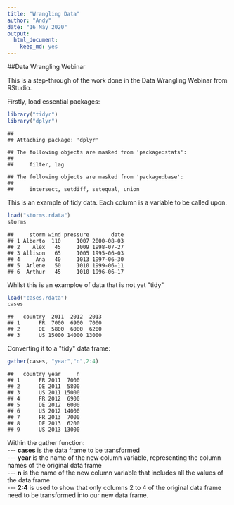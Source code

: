 ```yaml
---
title: "Wrangling Data"
author: "Andy"
date: "16 May 2020"
output: 
  html_document: 
    keep_md: yes
---
```




##Data Wrangling Webinar

This is a step-through of the work done in the Data Wrangling Webinar from RStudio.

Firstly, load essential packages:


```r
library("tidyr")
library("dplyr")
```

```
## 
## Attaching package: 'dplyr'
```

```
## The following objects are masked from 'package:stats':
## 
##     filter, lag
```

```
## The following objects are masked from 'package:base':
## 
##     intersect, setdiff, setequal, union
```


This is an example of tidy data. Each column is a variable to be called upon.


```r
load("storms.rdata")
storms
```

```
##     storm wind pressure       date
## 1 Alberto  110     1007 2000-08-03
## 2    Alex   45     1009 1998-07-27
## 3 Allison   65     1005 1995-06-03
## 4     Ana   40     1013 1997-06-30
## 5  Arlene   50     1010 1999-06-11
## 6  Arthur   45     1010 1996-06-17
```

Whilst this is an examploe of data that is not yet "tidy"


```r
load("cases.rdata")
cases
```

```
##   country  2011  2012  2013
## 1      FR  7000  6900  7000
## 2      DE  5800  6000  6200
## 3      US 15000 14000 13000
```

Converting it to a "tidy" data frame:


```r
gather(cases, "year","n",2:4)
```

```
##   country year     n
## 1      FR 2011  7000
## 2      DE 2011  5800
## 3      US 2011 15000
## 4      FR 2012  6900
## 5      DE 2012  6000
## 6      US 2012 14000
## 7      FR 2013  7000
## 8      DE 2013  6200
## 9      US 2013 13000
```

Within the gather function:  
 --- **cases** is the data frame to be transformed  
 --- **year** is the name of the new column variable, representing the column names of the original data frame  
 --- **n** is the name of the new column variable that includes all the values of the data frame  
 --- **2:4** is used to show that only columns 2 to 4 of the original data frame need to be transformed into our new data frame.

